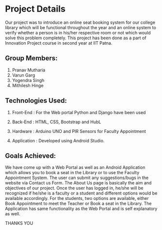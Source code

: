 # Project Details

Our project was to introduce an online seat booking system for our college library which will
be functional throughout the year and an online system to verify whether a person is in
his/her respective room or not which would solve this problem completely. This project has been done as a part of Innovation Project course in second year at IIT Patna.

## Group Members:
1. Pranav Mutharia
2. Varun Garg 
3. Yogendra Singh 
4. Mithilesh Hinge

## Technologies Used:

1. Front-End : For the Web portal Python and Django have been used

2. Back-End : HTML, CSS, Bootstrap and HubL 

3. Hardware : Arduino UNO and PIR Sensors for Faculty Appointment

4. Application : Developed using Android Studio.

## Goals Achieved:
We have come up with a Web Portal as well as an Android Application which allows you to book a seat in the Library or to use the Faculty Appointment System. 
The user can submit any suggestions/bugs in the website via Contact us Form. The About Us page is basically the aim and objectives of our project. Once the user has logged in, he/she will be recognized if he/she is a faculty or a student and different options would be available accordingly. For the students, two options are available, either Book Appointment to meet the Teacher or Book a seat in the Library.
The Application has same functionality as the Web Portal and is self explanatory as well.

THANKS YOU 
